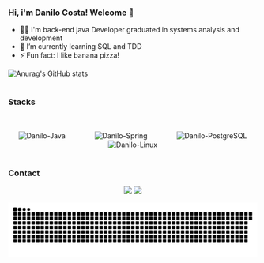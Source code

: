 ### Hi, i'm Danilo Costa! Welcome 👋

- 👨‍🎓 I'm back-end java Developer graduated in systems analysis and development
- 🌱 I’m currently learning SQL and TDD
- ⚡ Fun fact: I like banana pizza!

![Anurag's GitHub stats](https://github-readme-stats.vercel.app/api?username=daniloalvescosta&show_icons=true&hide=contribs,prs&theme=radical)

  
  #
  
### Stacks
<div style="display: inline_block"><br>
  <p align = "center">
        <img align="center" alt="Danilo-Java" height="100" width="120" src="https://cdn.jsdelivr.net/gh/devicons/devicon/icons/java/java-original.svg">
    &nbsp;&nbsp;&nbsp;&nbsp;&nbsp;&nbsp;&nbsp;&nbsp;&nbsp;&nbsp;&nbsp;&nbsp;&nbsp;
    <img align="center" alt="Danilo-Spring" height="100" width="120" src="https://cdn.jsdelivr.net/gh/devicons/devicon/icons/spring/spring-original-wordmark.svg">
    &nbsp;&nbsp;&nbsp;&nbsp;&nbsp;&nbsp;&nbsp;&nbsp;&nbsp;&nbsp;&nbsp;&nbsp;&nbsp;
    <img align="center" alt="Danilo-PostgreSQL" height="100" width="120" src="https://cdn.jsdelivr.net/gh/devicons/devicon/icons/postgresql/postgresql-original.svg">
    &nbsp;&nbsp;&nbsp;&nbsp;&nbsp;&nbsp;&nbsp;&nbsp;&nbsp;&nbsp;&nbsp;&nbsp;&nbsp;
    <img align="center" alt="Danilo-Linux" height="100" width="120" src="https://cdn.jsdelivr.net/gh/devicons/devicon/icons/linux/linux-original.svg">
    &nbsp;&nbsp;&nbsp;&nbsp;&nbsp;&nbsp;&nbsp;&nbsp;&nbsp;&nbsp;&nbsp;&nbsp;&nbsp;
  </p>
</div> 
  
  #

### Contact
<div> 
  <p align = "center">
    <a href="https://www.linkedin.com/in/danilocosta93/ target="_blank"><img src="https://img.shields.io/badge/-LinkedIn-%230077B5?style=for-the-badge&logo=linkedin&logoColor=white" target="_blank"></a> 
    <a href = "mailto:danilo.costa25932593@gmail.com"><img src="https://img.shields.io/badge/-Gmail-%23333?style=for-the-badge&logo=gmail&logoColor=white" target="_blank"></a>
  
  ![Snake animation](https://github.com/BlyBR/BlyBR/blob/output/github-contribution-grid-snake.svg)
    
  </p>
</div>
